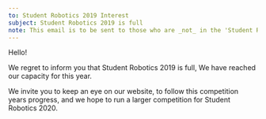 ```yaml
---
to: Student Robotics 2019 Interest
subject: Student Robotics 2019 is full
note: This email is to be sent to those who are _not_ in the 'Student Robotics 2019' list.
---
```


Hello!

We regret to inform you that Student Robotics 2019 is full, We have reached our capacity for this year.

We invite you to keep an eye on our website, to follow this competition years progress, and we hope to run a larger competition for Student Robotics 2020.
